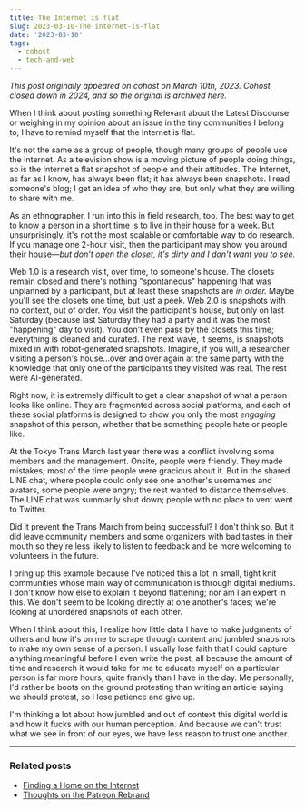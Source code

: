 ```yaml
---
title: The Internet is flat
slug: 2023-03-10-The-internet-is-flat
date: '2023-03-10'
tags:
  - cohost
  - tech-and-web
---
```


_This post originally appeared on cohost on March 10th, 2023. Cohost closed down in 2024, and so the original is archived here._

When I think about posting something Relevant about the Latest Discourse or weighing in my opinion about an issue in the tiny communities I belong to, I have to remind myself that the Internet is flat.

It's not the same as a group of people, though many groups of people use the Internet. As a television show is a moving picture of people doing things, so is the Internet a flat snapshot of people and their attitudes. The Internet, as far as I know, has always been flat; it has always been snapshots. I read someone's blog; I get an idea of who they are, but only what they are willing to share with me.

As an ethnographer, I run into this in field research, too. The best way to get to know a person in a short time is to live in their house for a week. But unsurprisingly, it's not the most scalable or comfortable way to do research. If you manage one 2-hour visit, then the participant may show you around their house—_but don't open the closet, it's dirty and I don't want you to see._

Web 1.0 is a research visit, over time, to someone's house. The closets remain closed and there's nothing "spontaneous" happening that was unplanned by a participant, but at least these snapshots are _in order._ Maybe you'll see the closets one time, but just a peek. Web 2.0 is snapshots with no context, out of order. You visit the participant's house, but only on last Saturday (because last Saturday they had a party and it was the most "happening" day to visit). You don't even pass by the closets this time; everything is cleaned and curated. The next wave, it seems, is snapshots mixed in with robot-generated snapshots. Imagine, if you will, a researcher visiting a person's house...over and over again at the same party with the knowledge that only one of the participants they visited was real. The rest were AI-generated.

Right now, it is extremely difficult to get a clear snapshot of what a person looks like online. They are fragmented across social platforms, and each of these social platforms is designed to show you only the most _engaging_ snapshot of this person, whether that be something people hate or people like.

At the Tokyo Trans March last year there was a conflict involving some members and the management. Onsite, people were friendly. They made mistakes; most of the time people were gracious about it. But in the shared LINE chat, where people could only see one another's usernames and avatars, some people were angry; the rest wanted to distance themselves. The LINE chat was summarily shut down; people with no place to vent went to Twitter.

Did it prevent the Trans March from being successful? I don't think so. But it did leave community members and some organizers with bad tastes in their mouth so they're less likely to listen to feedback and be more welcoming to volunteers in the future.

I bring up this example because I've noticed this a lot in small, tight knit communities whose main way of communication is through digital mediums. I don't know how else to explain it beyond flattening; nor am I an expert in this. We don't seem to be looking directly at one another's faces; we're looking at unordered snapshots of each other.

When I think about this, I realize how little data I have to make judgments of others and how it's on me to scrape through content and jumbled snapshots to make my own sense of a person. I usually lose faith that I could capture anything meaningful before I even write the post, all because the amount of time and research it would take for me to educate myself on a particular person is far more hours, quite frankly than I have in the day. Me personally, I'd rather be boots on the ground protesting than writing an article saying we should protest, so I lose patience and give up.

I'm thinking a lot about how jumbled and out of context this digital world is and how it fucks with our human perception. And because we can't trust what we see in front of our eyes, we have less reason to trust one another.

---

### Related posts

* [Finding a Home on the Internet](/blog/posts/2023-07-01-Finding-a-Home-on-the-Internet/)
* [Thoughts on the Patreon Rebrand](/blog/posts/2023-10-05-Patreon-Rebrand/)
